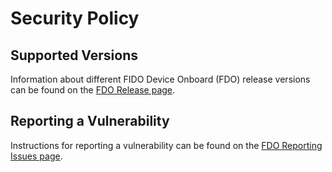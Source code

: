 # Security Policy

## Supported Versions

Information about different FIDO Device Onboard (FDO) release versions can be found on the [FDO Release page](https://fido-device-onboard.github.io/docs/latest/releases/).

## Reporting a Vulnerability

Instructions for reporting a vulnerability can be found on the [FDO Reporting Issues page](https://wiki.lfedge.org/display/SDO/Reporting+Issues).
